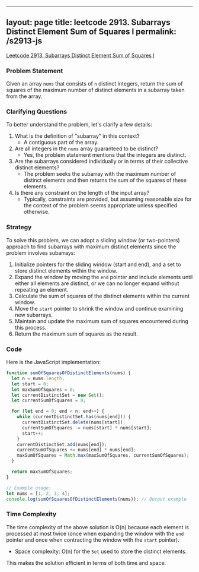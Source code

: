 
---
layout: page
title: leetcode 2913. Subarrays Distinct Element Sum of Squares I
permalink: /s2913-js
---
[Leetcode 2913. Subarrays Distinct Element Sum of Squares I](https://algoadvance.github.io/algoadvance/l2913)
### Problem Statement
Given an array `nums` that consists of `n` distinct integers, return the sum of squares of the maximum number of distinct elements in a subarray taken from the array.

### Clarifying Questions
To better understand the problem, let's clarify a few details:
1. What is the definition of "subarray" in this context? 
   - A contiguous part of the array.
2. Are all integers in the `nums` array guaranteed to be distinct?
   - Yes, the problem statement mentions that the integers are distinct.
3. Are the subarrays considered individually or in terms of their collective distinct elements?
   - The problem seeks the subarray with the maximum number of distinct elements and then returns the sum of the squares of these elements.
4. Is there any constraint on the length of the input array?
   - Typically, constraints are provided, but assuming reasonable size for the context of the problem seems appropriate unless specified otherwise.

### Strategy
To solve this problem, we can adopt a sliding window (or two-pointers) approach to find subarrays with maximum distinct elements since the problem involves subarrays:

1. Initialize pointers for the sliding window (start and end), and a set to store distinct elements within the window.
2. Expand the window by moving the `end` pointer and include elements until either all elements are distinct, or we can no longer expand without repeating an element.
3. Calculate the sum of squares of the distinct elements within the current window.
4. Move the `start` pointer to shrink the window and continue examining new subarrays.
5. Maintain and update the maximum sum of squares encountered during this process.
6. Return the maximum sum of squares as the result.

### Code
Here is the JavaScript implementation:

```javascript
function sumOfSquaresOfDistinctElements(nums) {
  let n = nums.length;
  let start = 0;
  let maxSumOfSquares = 0;
  let currentDistinctSet = new Set();
  let currentSumOfSquares = 0;

  for (let end = 0; end < n; end++) {
    while (currentDistinctSet.has(nums[end])) {
      currentDistinctSet.delete(nums[start]);
      currentSumOfSquares -= nums[start] * nums[start];
      start++;
    }
    currentDistinctSet.add(nums[end]);
    currentSumOfSquares += nums[end] * nums[end];
    maxSumOfSquares = Math.max(maxSumOfSquares, currentSumOfSquares);
  }

  return maxSumOfSquares;
}

// Example usage:
let nums = [1, 2, 3, 4];
console.log(sumOfSquaresOfDistinctElements(nums)); // Output example
```

### Time Complexity
The time complexity of the above solution is O(n) because each element is processed at most twice (once when expanding the window with the `end` pointer and once when contracting the window with the `start` pointer).

- Space complexity: O(n) for the `Set` used to store the distinct elements. 

This makes the solution efficient in terms of both time and space.